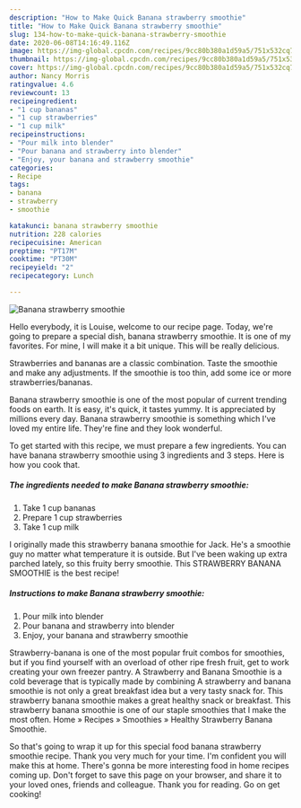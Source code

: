 ```yaml
---
description: "How to Make Quick Banana strawberry smoothie"
title: "How to Make Quick Banana strawberry smoothie"
slug: 134-how-to-make-quick-banana-strawberry-smoothie
date: 2020-06-08T14:16:49.116Z
image: https://img-global.cpcdn.com/recipes/9cc80b380a1d59a5/751x532cq70/banana-strawberry-smoothie-recipe-main-photo.jpg
thumbnail: https://img-global.cpcdn.com/recipes/9cc80b380a1d59a5/751x532cq70/banana-strawberry-smoothie-recipe-main-photo.jpg
cover: https://img-global.cpcdn.com/recipes/9cc80b380a1d59a5/751x532cq70/banana-strawberry-smoothie-recipe-main-photo.jpg
author: Nancy Morris
ratingvalue: 4.6
reviewcount: 13
recipeingredient:
- "1 cup bananas"
- "1 cup strawberries"
- "1 cup milk"
recipeinstructions:
- "Pour milk into blender"
- "Pour banana and strawberry into blender"
- "Enjoy, your banana and strawberry smoothie"
categories:
- Recipe
tags:
- banana
- strawberry
- smoothie

katakunci: banana strawberry smoothie 
nutrition: 228 calories
recipecuisine: American
preptime: "PT17M"
cooktime: "PT30M"
recipeyield: "2"
recipecategory: Lunch

---
```



![Banana strawberry smoothie](https://img-global.cpcdn.com/recipes/9cc80b380a1d59a5/751x532cq70/banana-strawberry-smoothie-recipe-main-photo.jpg)

Hello everybody, it is Louise, welcome to our recipe page. Today, we're going to prepare a special dish, banana strawberry smoothie. It is one of my favorites. For mine, I will make it a bit unique. This will be really delicious.

Strawberries and bananas are a classic combination. Taste the smoothie and make any adjustments. If the smoothie is too thin, add some ice or more strawberries/bananas.

Banana strawberry smoothie is one of the most popular of current trending foods on earth. It is easy, it's quick, it tastes yummy. It is appreciated by millions every day. Banana strawberry smoothie is something which I've loved my entire life. They're fine and they look wonderful.


To get started with this recipe, we must prepare a few ingredients. You can have banana strawberry smoothie using 3 ingredients and 3 steps. Here is how you cook that.

##### The ingredients needed to make Banana strawberry smoothie:

1. Take 1 cup bananas
1. Prepare 1 cup strawberries
1. Take 1 cup milk


I originally made this strawberry banana smoothie for Jack. He&#39;s a smoothie guy no matter what temperature it is outside. But I&#39;ve been waking up extra parched lately, so this fruity berry smoothie. This STRAWBERRY BANANA SMOOTHIE is the best recipe! 

##### Instructions to make Banana strawberry smoothie:

1. Pour milk into blender
1. Pour banana and strawberry into blender
1. Enjoy, your banana and strawberry smoothie


Strawberry-banana is one of the most popular fruit combos for smoothies, but if you find yourself with an overload of other ripe fresh fruit, get to work creating your own freezer pantry. A Strawberry and Banana Smoothie is a cold beverage that is typically made by combining A strawberry and banana smoothie is not only a great breakfast idea but a very tasty snack for. This strawberry banana smoothie makes a great healthy snack or breakfast. This strawberry banana smoothie is one of our staple smoothies that I make the most often. Home » Recipes » Smoothies » Healthy Strawberry Banana Smoothie. 

So that's going to wrap it up for this special food banana strawberry smoothie recipe. Thank you very much for your time. I'm confident you will make this at home. There's gonna be more interesting food in home recipes coming up. Don't forget to save this page on your browser, and share it to your loved ones, friends and colleague. Thank you for reading. Go on get cooking!
